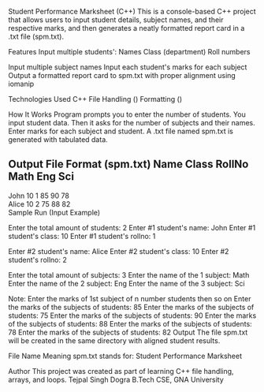 Student Performance Marksheet (C++)
This is a console-based C++ project that allows users to input student details, subject names, and their respective marks, and then generates a neatly formatted report card in a .txt file (spm.txt).

Features
Input multiple students':
  Names
  Class (department)
  Roll numbers

Input multiple subject names
Input each student's marks for each subject
Output a formatted report card to spm.txt with proper alignment using iomanip

Technologies Used
C++
File Handling (<fstream>)
Formatting (<iomanip>)

How It Works
Program prompts you to enter the number of students.
You input student data.
Then it asks for the number of subjects and their names.
Enter marks for each subject and student.
A .txt file named spm.txt is generated with tabulated data.

Output File Format (spm.txt)
Name           Class     RollNo    Math      Eng       Sci      
--------------------------------------------------------------
John           10        1         85        90        78       
Alice          10        2         75        88        82       
Sample Run (Input Example)

Enter the total amount of students: 2
Enter #1 student's name: John
Enter #1 student's class: 10
Enter #1 student's rollno: 1

Enter #2 student's name: Alice
Enter #2 student's class: 10
Enter #2 student's rollno: 2

Enter the total amount of subjects: 3
Enter the name of the 1 subject: Math
Enter the name of the 2 subject: Eng
Enter the name of the 3 subject: Sci

Note: Enter the marks of 1st subject of n number students then so on
Enter the marks of the subjects of students: 85
Enter the marks of the subjects of students: 75
Enter the marks of the subjects of students: 90
Enter the marks of the subjects of students: 88
Enter the marks of the subjects of students: 78
Enter the marks of the subjects of students: 82
Output
The file spm.txt will be created in the same directory with aligned student results.

File Name Meaning
spm.txt stands for:
Student Performance Marksheet

Author
This project was created as part of learning C++ file handling, arrays, and loops.
Tejpal Singh Dogra B.Tech CSE, GNA University
